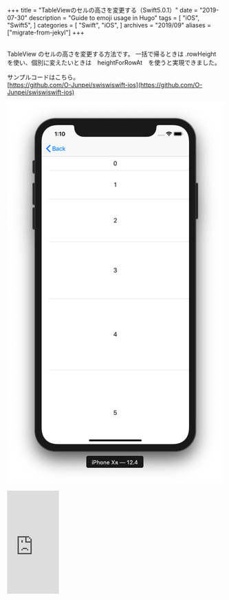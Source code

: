 +++
title = "TableViewのセルの高さを変更する（Swift5.0.1）"
date = "2019-07-30"
description = "Guide to emoji usage in Hugo"
tags = [
    "iOS",
    "Swift5",
]
categories = [
    "Swift",
    "iOS",
]
archives = "2019/09"
aliases = ["migrate-from-jekyl"]
+++

<br>
TableView のセルの高さを変更する方法です。  
一括で帰るときは .rowHeight を使い、個別に変えたいときは　heightForRowAt　を使うと実現できました。

サンプルコードはこちら。  
[https://github.com/O-Junpei/swiswiswift-ios](https://github.com/O-Junpei/swiswiswift-ios)


![alt](1.png)

<iframe style="width:120px;height:240px;" marginwidth="0" marginheight="0" scrolling="no" frameborder="0" src="https://rcm-fe.amazon-adsystem.com/e/cm?ref=qf_sp_asin_til&t=swiswiswift-22&m=amazon&o=9&p=8&l=as1&IS1=1&detail=1&asins=4797398558&linkId=ceb2ab5d87e914e561733d50690e15da&bc1=ffffff&lt1=_top&fc1=333333&lc1=0066c0&bg1=ffffff&f=ifr"></iframe>

<br>

<script src="https://gist.github.com/O-Junpei/52393a8847f0c50a4ef6a8253aabd61d.js"></script>
